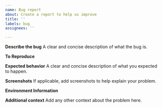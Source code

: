 ```yaml
---
name: Bug report
about: Create a report to help us improve
title: ''
labels: bug
assignees: ''

---
```


**Describe the bug**
A clear and concise description of what the bug is.

**To Reproduce**
<!--Steps to reproduce the behavior:-->

**Expected behavior**
A clear and concise description of what you expected to happen.

**Screenshots**
If applicable, add screenshots to help explain your problem.

**Environment Information**
<!-- Specify your local environment information such as the OS -->

**Additional context**
Add any other context about the problem here.
